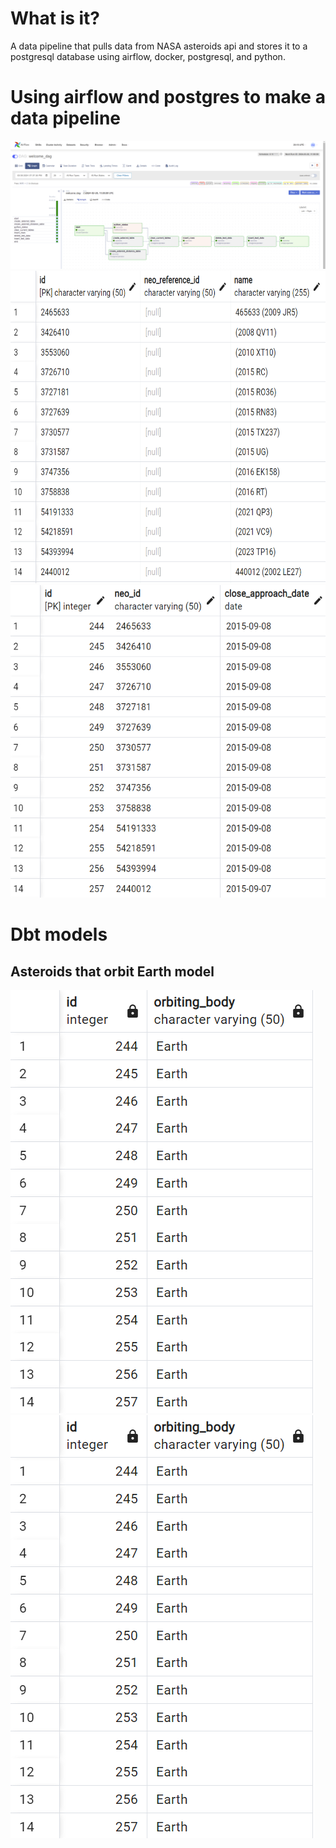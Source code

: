 # What is it?

A data pipeline that pulls data from NASA asteroids api and 
stores it to a postgresql database using airflow, docker, postgresql, and python.

# Using airflow and postgres to make a data pipeline
![alt text](image.png) 
<img src="image-1.png" alt="alt text" width="700" height="500">
<img src="image-2.png" alt="alt text" width="600" height="500">

# Dbt models

## Asteroids that orbit Earth model
![alt text](image-6.png) ![alt text](image-7.png)


